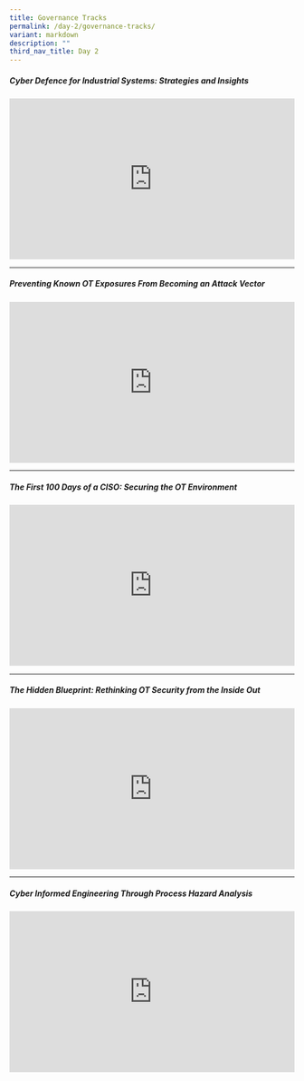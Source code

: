 ```yaml
---
title: Governance Tracks
permalink: /day-2/governance-tracks/
variant: markdown
description: ""
third_nav_title: Day 2
---
```

<h5><strong>Cyber Defence for Industrial Systems: Strategies and Insights 
</strong></h5>
<p></p>
<div class="video-container">
<iframe height="480" width="853" allowfullscreen="true" frameborder="0" src="https://www.youtube.com/embed/0Z9IVVpYnc8?si=DNqmQlwC_GTR9zXw"></iframe>
</div>

<p></p>
<hr>
<p></p>
<h5><strong>Preventing Known OT Exposures From Becoming an Attack Vector
</strong></h5>
<p></p>
<div class="video-container">
<iframe height="315" width="100%" allowfullscreen="true" frameborder="0" src="https://www.youtube.com/embed/wpe531WlSkA?si=2Vk1ITssru-hTksi"></iframe>
</div>

<p></p>
<hr>
<p></p>
<h5><strong>
The First 100 Days of a CISO: Securing the OT Environment
</strong></h5>
<p></p>
<div class="video-container">
<iframe height="315" width="560" allowfullscreen="true" frameborder="0" src="https://www.youtube.com/embed/7fBWJxfTqLg?si=3iMUiLnQHbKKaPIl"></iframe>
</div>

<p></p>
<hr>
<p></p>
<h5><strong>The Hidden Blueprint: Rethinking OT Security from the Inside Out
</strong></h5>
<p></p>
<div class="video-container">
<iframe height="315" width="560" allowfullscreen="true" frameborder="0" src="https://www.youtube.com/embed/aZSow3gCBHA?si=Xve20qw0sC7N7B_1"></iframe>
</div>

<p></p>
<hr>
<p></p>
<h5><strong>Cyber Informed Engineering Through Process Hazard Analysis
</strong></h5>
<p></p>
<div class="video-container">
<iframe height="315" width="560" allowfullscreen="true" frameborder="0" src="https://www.youtube.com/embed/QxKIBUXgwwM?si=oHowimma5eaBz5J4"></iframe>
</div>
<p></p>




<style type="text/css"> 
	    .video-container {
      position: relative;
      padding-bottom: 56.25%; /* 16:9 */
      height: 0;
    }
    .video-container iframe {
      position: absolute;
      top: 0;
      left: 0;
      width: 100%;
      height: 100%;
    }
	</style>
